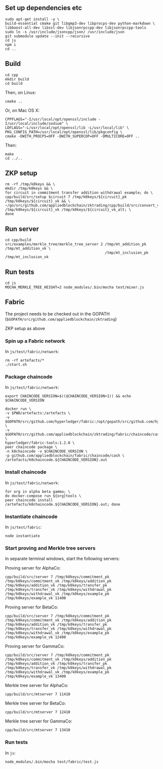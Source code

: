 ## Set up dependencies etc
```
sudo apt-get install -y \
build-essential cmake git libgmp3-dev libprocps-dev python-markdown \
libboost-all-dev libssl-dev libjsonrpccpp-dev libjsonrpccpp-tools
sudo ln -s /usr/include/jsoncpp/json/ /usr/include/json
git submodule update --init --recursive
cd js
npm i
cd ..
```

## Build
```
cd cpp
mkdir build
cd build
```
Then, on Linux:
```
cmake ..
```
Or, on Mac OS X:
```
CPPFLAGS="-I/usr/local/opt/openssl/include -I/usr/local/include/sodium" \
LDFLAGS="-L/usr/local/opt/openssl/lib -L/usr/local/lib" \
PKG_CONFIG_PATH=/usr/local/opt/openssl/lib/pkgconfig \
cmake -DWITH_PROCPS=OFF -DWITH_SUPERCOP=OFF -DMULTICORE=OFF ..
```
Then:
```
make
cd ../..
```

## ZKP setup
```
rm -rf /tmp/k0keys && \
mkdir /tmp/k0keys && \
for circuit in commitment transfer addition withdrawal example; do \
cpp/build/src/setup $circuit 7 /tmp/k0keys/${circuit}_pk /tmp/k0keys/${circuit}_vk && \
~/go/src/github.com/appliedblockchain/zktrading/cpp/build/src/convert_vk /tmp/k0keys/${circuit}_vk /tmp/k0keys/${circuit}_vk_alt; \
done
```

## Run server
```
cd cpp/build
src/examples/merkle_tree/merkle_tree_server 2 /tmp/mt_addition_pk /tmp/mt_addition_vk \
                                              /tmp/mt_inclusion_pk /tmp/mt_inclusion_vk  
```

## Run tests
```
cd js
MOCHA_MERKLE_TREE_HEIGHT=2 node_modules/.bin/mocha test/mixer.js
```

## Fabric

The project needs to be checked out in the GOPATH (`$GOPATH/src/github.com/appliedblockchain/zktrading`)

ZKP setup as above

### Spin up a Fabric network
In `js/test/fabric/network`:
```
rm -rf artefacts/*
./start.sh
```

### Package chaincode
In `js/test/fabric/network`:
```
export CHAINCODE_VERSION=$(($CHAINCODE_VERSION+1)) && echo $CHAINCODE_VERSION

docker run \
-v $PWD/artefacts:/artefacts \
-v $GOPATH/src/github.com/hyperledger/fabric:/opt/gopath/src/github.com/hyperledger/fabric:ro \
-v $GOPATH/src/github.com/appliedblockchain/zktrading/fabric/chaincode/cash:/opt/gopath/src/github.com/appliedblockchain/fabric/chaincode/cash:ro \
hyperledger/fabric-tools:1.2.0 \
peer chaincode package \
-n k0chaincode -v $CHAINCODE_VERSION \
-p github.com/appliedblockchain/fabric/chaincode/cash \
/artefacts/k0chaincode.${CHAINCODE_VERSION}.out
```

### Install chaincode
In `js/test/fabric/network`:
```
for org in alpha beta gamma; \
do docker-compose run ${org}tools \
peer chaincode install /artefacts/k0chaincode.${CHAINCODE_VERSION}.out; done
```

### Instantiate chaincode
In `js/test/fabric`:
```
node instantiate
```

### Start proving and Merkle tree servers
In separate terminal windows, start the following servers:

Proving server for AlphaCo:
```
cpp/build/src/server 7 /tmp/k0keys/commitment_pk /tmp/k0keys/commitment_vk /tmp/k0keys/addition_pk /tmp/k0keys/addition_vk /tmp/k0keys/transfer_pk /tmp/k0keys/transfer_vk /tmp/k0keys/withdrawal_pk /tmp/k0keys/withdrawal_vk /tmp/k0keys/example_pk /tmp/k0keys/example_vk 11400
```

Proving server for BetaCo:
```
cpp/build/src/server 7 /tmp/k0keys/commitment_pk /tmp/k0keys/commitment_vk /tmp/k0keys/addition_pk /tmp/k0keys/addition_vk /tmp/k0keys/transfer_pk /tmp/k0keys/transfer_vk /tmp/k0keys/withdrawal_pk /tmp/k0keys/withdrawal_vk /tmp/k0keys/example_pk /tmp/k0keys/example_vk 12400
```

Proving server for GammaCo:
```
cpp/build/src/server 7 /tmp/k0keys/commitment_pk /tmp/k0keys/commitment_vk /tmp/k0keys/addition_pk /tmp/k0keys/addition_vk /tmp/k0keys/transfer_pk /tmp/k0keys/transfer_vk /tmp/k0keys/withdrawal_pk /tmp/k0keys/withdrawal_vk /tmp/k0keys/example_pk /tmp/k0keys/example_vk 13400
```


Merkle tree server for AlphaCo:
```
cpp/build/src/mtserver 7 11410
```

Merkle tree server for BetaCo:
```
cpp/build/src/mtserver 7 12410
```

Merkle tree server for GammaCo:
```
cpp/build/src/mtserver 7 13410
```

### Run tests
In `js`:
```
node_modules/.bin/mocha test/fabric/test.js
```